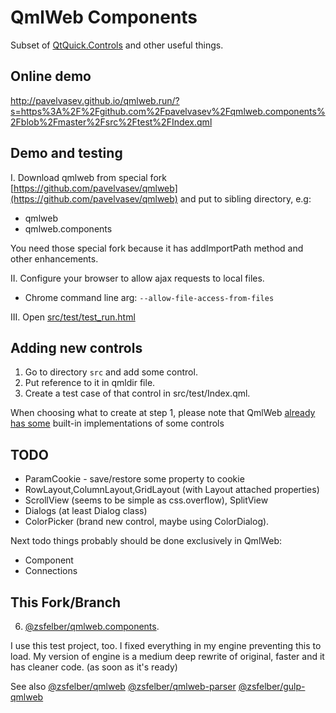 # QmlWeb Components

Subset of [QtQuick.Controls](http://doc.qt.io/qt-5/qtquickcontrols-index.html) and other useful things.

## Online demo

http://pavelvasev.github.io/qmlweb.run/?s=https%3A%2F%2Fgithub.com%2Fpavelvasev%2Fqmlweb.components%2Fblob%2Fmaster%2Fsrc%2Ftest%2FIndex.qml

## Demo and testing

I. Download qmlweb from special fork [https://github.com/pavelvasev/qmlweb](https://github.com/pavelvasev/qmlweb)
and put to sibling directory, e.g:
* qmlweb
* qmlweb.components

You need those special fork because it has addImportPath method and other enhancements.

II. Configure your browser to allow ajax requests to local files.
* Chrome command line arg: `--allow-file-access-from-files`

III. Open [src/test/test_run.html](src/test/test_run.html)

## Adding new controls

1. Go to directory `src` and add some control. 
2. Put reference to it in qmldir file.
3. Create a test case of that control in src/test/Index.qml.

When choosing what to create at step 1, please note that QmlWeb [already has some](qmlweb_have.md) built-in implementations of some controls

## TODO

* ParamCookie - save/restore some property to cookie
* RowLayout,ColumnLayout,GridLayout (with Layout attached properties)
* ScrollView (seems to be simple as css.overflow), SplitView
* Dialogs (at least Dialog class)
* ColorPicker (brand new control, maybe using ColorDialog).
 
Next todo things probably should be done exclusively in QmlWeb:
* Component
* Connections

## This Fork/Branch

6. [@zsfelber/qmlweb.components](https://github.com/zsfelber/qmlweb.components).

I use this test project, too. I fixed everything in my engine preventing this to load. My version of engine is a medium deep rewrite of original, faster and it has cleaner code. (as soon as it's ready)

See also
[@zsfelber/qmlweb](https://github.com/zsfelber/qmlweb)
[@zsfelber/qmlweb-parser](https://github.com/zsfelber/qmlweb-parser)
[@zsfelber/gulp-qmlweb](https://github.com/zsfelber/gulp-qmlweb)
